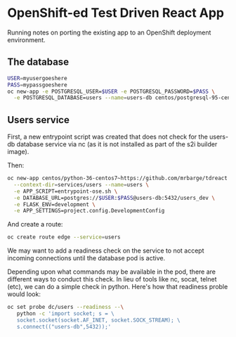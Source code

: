 # OpenShift-ed Test Driven React App

Running notes on porting the existing app to an OpenShift deployment
environment.

## The database

```bash
USER=myusergoeshere
PASS=mypassgoeshere
oc new-app -e POSTGRESQL_USER=$USER -e POSTGRESQL_PASSWORD=$PASS \
  -e POSTGRESQL_DATABASE=users --name=users-db centos/postgresql-95-centos7
```

## Users service

First, a new entrypoint script was created that does not check for 
the users-db database service via nc (as it is not installed as 
part of the s2i builder image).

Then:

```bash
oc new-app centos/python-36-centos7~https://github.com/mrbarge/tdreact \
  --context-dir=services/users --name=users \
  -e APP_SCRIPT=entrypoint-ose.sh \
  -e DATABASE_URL=postgres://$USER:$PASS@users-db:5432/users_dev \
  -e FLASK_ENV=development \
  -e APP_SETTINGS=project.config.DevelopmentConfig
```

And create a route:

```bash
oc create route edge --service=users
```

We may want to add a readiness check on the service to not accept
incoming connections until the database pod is active.

Depending upon what commands may be available in the pod, there
are different ways to conduct this check. In lieu of tools like
nc, socat, telnet (etc), we can do a simple
check in python. Here's how that readiness proble would look:

```bash
oc set probe dc/users --readiness --\
   python -c 'import socket; s = \
   socket.socket(socket.AF_INET, socket.SOCK_STREAM); \
   s.connect(("users-db",5432));'
```
